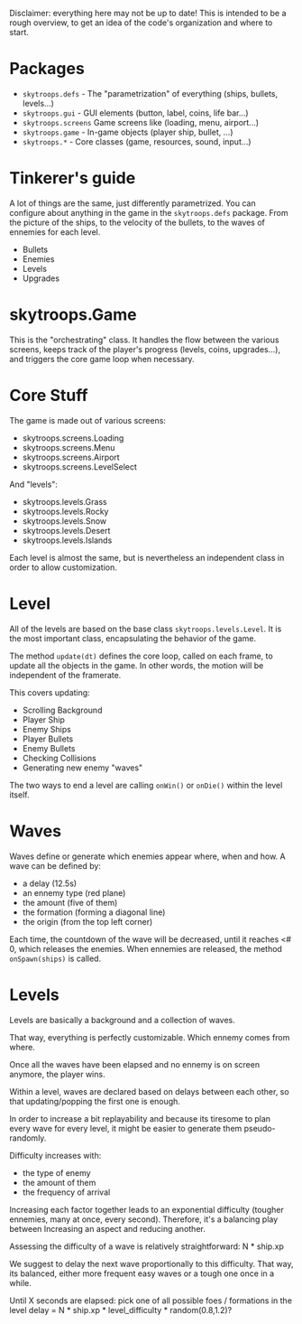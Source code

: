 Disclaimer: everything here may not be up to date!
This is intended to be a rough overview, to get an idea of the code's organization and where to start.

# Packages

* `skytroops.defs` - The "parametrization" of everything (ships, bullets, levels...)
* `skytroops.gui` - GUI elements (button, label, coins, life bar...)
* `skytroops.screens` Game screens like (loading, menu, airport...)
* `skytroops.game` - In-game objects (player ship, bullet, ...)
* `skytroops.*` - Core classes (game, resources, sound, input...)

# Tinkerer's guide

A lot of things are the same, just differently parametrized.
You can configure about anything in the game in the `skytroops.defs` package.
From the picture of the ships, to the velocity of the bullets, to the waves of ennemies for each level.


* Bullets
* Enemies
* Levels
* Upgrades


# skytroops.Game

This is the "orchestrating" class.
It handles the flow between the various screens, 
keeps track of the player's progress (levels, coins, upgrades...),
and triggers the core game loop when necessary.

# Core Stuff

The game is made out of various screens:

* skytroops.screens.Loading
* skytroops.screens.Menu
* skytroops.screens.Airport
* skytroops.screens.LevelSelect

And "levels":

* skytroops.levels.Grass
* skytroops.levels.Rocky
* skytroops.levels.Snow
* skytroops.levels.Desert
* skytroops.levels.Islands

Each level is almost the same, but is nevertheless an independent class in order to allow customization.

# Level

All of the levels are based on the base class `skytroops.levels.Level`.
It is the most important class, encapsulating the behavior of the game.

The method `update(dt)` defines the core loop, called on each frame, to update all the objects in the game.
In other words, the motion will be independent of the framerate.

This covers updating:

* Scrolling Background
* Player Ship
* Enemy Ships
* Player Bullets
* Enemy Bullets
* Checking Collisions
* Generating new enemy "waves"

The two ways to end a level are calling `onWin()` or `onDie()` within the level itself.

# Waves

Waves define or generate which enemies appear where, when and how.
A wave can be defined by:

* a delay (12.5s)
* an ennemy type (red plane)
* the amount (five of them)
* the formation (forming a diagonal line)
* the origin (from the top left corner)

Each time, the countdown of the wave will be decreased, until it reaches <# 0, which releases the enemies.
When ennemies are released, the method `onSpawn(ships)` is called.

# Levels

Levels are basically a background and a collection of waves.

That way, everything is perfectly customizable. Which ennemy comes from where.

Once all the waves have been elapsed and no ennemy is on screen anymore, the player wins.

Within a level, waves are declared based on delays between each other, so that updating/popping the first one is enough.

In order to increase a bit replayability and because its tiresome to plan every wave for every level, it might be easier to generate them pseudo-randomly.

Difficulty increases with:

* the type of enemy
* the amount of them
* the frequency of arrival

Increasing each factor together leads to an exponential difficulty (tougher ennemies, many at once, every second). Therefore, it's a balancing play between Increasing an aspect and reducing another.

Assessing the difficulty of a wave is relatively straightforward: N * ship.xp

We suggest to delay the next wave proportionally to this difficulty.
That way, its balanced, either more frequent easy waves or a tough one once in a while.

Until X seconds are elapsed:
	pick one of all possible foes / formations in the level
	delay = N * ship.xp * level_difficulty * random(0.8,1.2)?
	
